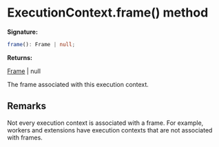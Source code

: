 # ExecutionContext.frame() method

**Signature:**

```typescript
frame(): Frame | null;
```

**Returns:**

[Frame](./puppeteer.frame.md) \| null

The frame associated with this execution context.

## Remarks

Not every execution context is associated with a frame. For example, workers and extensions have execution contexts that are not associated with frames.
